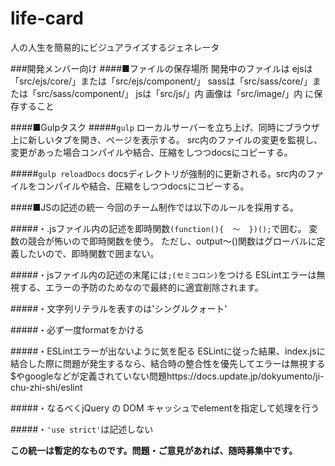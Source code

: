 # life-card
人の人生を簡易的にビジュアライズするジェネレータ

###開発メンバー向け
####■ファイルの保存場所
開発中のファイルは
ejsは「src/ejs/core/」または「src/ejs/component/」
sassは「src/sass/core/」または「src/sass/component/」
jsは「src/js/」内  画像は「src/image/」内
に保存すること

####■Gulpタスク
#####`gulp`
ローカルサーバーを立ち上げ、同時にブラウザ上に新しいタブを開き、ページを表示する。
src内のファイルの変更を監視し、変更があった場合コンパイルや結合、圧縮をしつつdocsにコピーする。

#####`gulp reloadDocs`
docsディレクトリが強制的に更新される。src内のファイルをコンパイルや結合、圧縮をしつつdocsにコピーする。

####■JSの記述の統一
今回のチーム制作では以下のルールを採用する。

#####・.jsファイル内の記述を即時関数```(function(){  ～  })();```で囲む。
変数の競合が怖いので即時関数を使う。
ただし、output～()関数はグローバルに定義したいので、即時関数で囲まない。

#####・jsファイル内の記述の末尾には```;(セミコロン)```をつける
ESLintエラーは無視する、エラーの予防のためなので最終的に適宜削除されます。

#####・文字列リテラルを表すのは'シングルクォート'

#####・必ず一度formatをかける

#####・ESLintエラーが出ないように気を配る
ESLintに従った結果、index.jsに結合した際に問題が発生するなら、結合時の整合性を優先してエラーは無視する
$やgoogleなどが定義されていない問題https://docs.update.jp/dokyumento/ji-chu-zhi-shi/eslint

#####・なるべくjQuery の DOM キャッシュでelementを指定して処理を行う

#####・```'use strict'```は記述しない

**この統一は暫定的なものです。問題・ご意見があれば、随時募集中です。**
